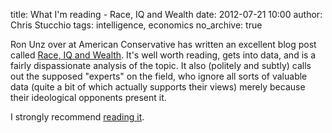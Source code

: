 title: What I'm reading - Race, IQ and Wealth
date: 2012-07-21 10:00
author: Chris Stucchio
tags: intelligence, economics
no_archive: true




Ron Unz over at American Conservative has written an excellent blog post called [Race, IQ and Wealth](http://www.theamericanconservative.com/articles/race-iq-and-wealth/). It's well worth reading, gets into data, and is a fairly dispassionate analysis of the topic. It also (politely and subtly) calls out the supposed "experts" on the field, who ignore all sorts of valuable data (quite a bit of which actually supports their views) merely because their ideological opponents present it.

I strongly recommend [reading it](http://www.theamericanconservative.com/articles/race-iq-and-wealth/).
